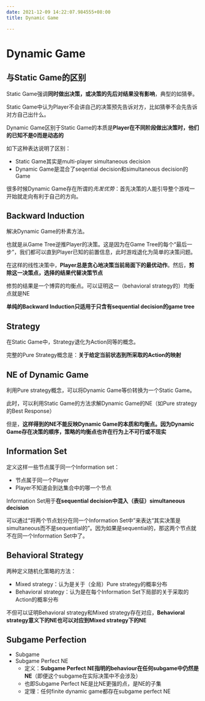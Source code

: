 ```yaml
---
date: 2021-12-09 14:22:07.984555+08:00
title: Dynamic Game

---
```

# Dynamic Game
## 与Static Game的区别
Static Game强调**同时做出决策，或决策的先后对结果没有影响**，典型的如猜拳。

Static Game中认为Player不会讲自己的决策预先告诉对方，比如猜拳不会先告诉对方自己出什么。

Dynamic Game区别于Static Game的本质是**Player在不同阶段做出决策时，他们的已知不是0而是动态的**

如下这种表达说明了区别：
- Static Game其实是multi-player simultaneous decision
- Dynamic Game是混合了seqential decision和simultaneous decision的Game

很多时候Dynamic Game存在所谓的*先发优势*：首先决策的人能引导整个游戏一开始就走向有利于自己的方向。

## Backward Induction

解决Dynamic Game的朴素方法。

也就是从Game Tree逆推Player的决策。这是因为在Game Tree的每个“最后一步”，我们都可以直到Player已知的前置信息，此时游戏退化为简单的决策问题。

在这样的线性决策中，**Player总是贪心地决策当前局面下的最优动作**。然后，**剪除这一决策点，选择的结果代替决策节点**

修剪的结果是一个博弈的均衡点。可以证明这一（behavioral strategy的）均衡点就是NE

**单纯的Backward Induction只适用于只含有sequential decision的game tree**

## Strategy

在Static Game中，Strategy退化为Action同等的概念。

完整的Pure Strategy概念是：**关于给定当前状态到所采取的Action的映射**

## NE of Dynamic Game

利用Pure strategy概念，可以将Dynamic Game等价转换为一个Static Game。

此时，可以利用Static Game的方法求解Dynamic Game的NE（如Pure strategy的Best Response）

但是，**这样得到的NE不能反映Dynamic Game的本质和均衡点。因为Dynamic Game存在决策的顺序，策略的均衡点也许在行为上不可行或不现实**

## Information Set

定义这样一些节点属于同一个Information set：
- 节点属于同一个Player
- Player不知道会到达集合中的哪一个节点

Information Set用于**在sequential decision中混入（表征）simultaneous decision**

可以通过“将两个节点划分在同一个Information Set中”来表达“其实决策是simultaneous而不是sequential的”。因为如果是sequential的，那这两个节点就不在同一个Information Set中了。

## Behavioral Strategy
两种定义随机化策略的方法：
- Mixed strategy：认为是关于（全局）Pure strategy的概率分布
- Behavioral strategy：认为是在每个Information Set下局部的关于采取的Action的概率分布

不但可以证明Behavioral strategy和Mixed strategy存在对应，**Behavioral strategy意义下的NE也可以对应到Mixed strategy下的NE**

## Subgame Perfection
- Subgame
- Subgame Perfect NE
  - 定义：**Subgame Perfect NE指明的behaviour在任何subgame中仍然是NE**（即便这个subgame在实际决策中不会涉及）
  - 也即Subgame Perfect NE是比NE更强的点，是NE的子集
  - 定理：任何finite dynamic game都存在subgame perfect NE